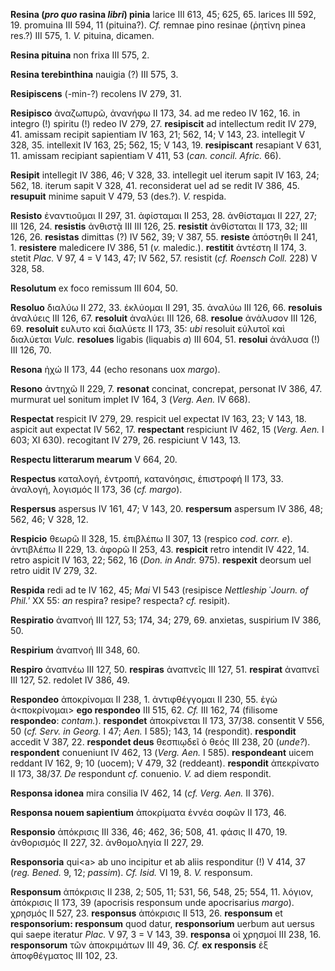 **Resina (*pro quo* rasina *libri*) pinia** larice III 613, 45; 625,
65. larices III 592, 19. promuina III 594, 11 (pituina?). *Cf.* remnae
pino resinae (ῥητίνη pinea res.?) III 575, 1. *V.* pituina, dicamen.

**Resina pituina** non frixa III 575, 2.

**Resina terebinthina** nauigia (?) III 575, 3.

**Resipiscens** (-min-?) recolens IV 279, 31.

**Resipisco** ἀναζωπυρῶ, ἀνανήφω II 173, 34. ad me redeo IV 162, 16. in
integro (!) spiritu (!) redeo IV 279, 27. **resipiscit** ad intellectum
redit IV 279, 41. amissam recipit sapientiam IV 163, 21; 562, 14; V 143,
23. intellegit V 328, 35. intellexit IV 163, 25; 562, 15; V 143, 19.
**resipiscant** resapiant V 631, 11. amissam recipiant sapientiam V 411,
53 (*can. concil. Afric.* 66).

**Resipit** intellegit IV 386, 46; V 328, 33. intellegit uel iterum
sapit IV 163, 24; 562, 18. iterum sapit V 328, 41. reconsiderat uel ad
se redit IV 386, 45. **resupuit** minime sapuit V 479, 53 (des.?). *V.*
respida.

**Resisto** ἐναντιοῦμαι II 297, 31. ἀφίσταμαι II 253, 28. ἀνθίσταμαι II
227, 27; III 126, 24. **resistis** ἀνθιστᾷ III III 126, 25. **resistit**
ἀνθίσταται II 173, 32; III 126, 26. **resistas** dimittas (?) IV 562,
39; V 387, 55. **resiste** ἀπόστηθι II 241, 1. **resistere** maledicere
IV 386, 51 (*v.* maledic.). **restitit** ἀντέστη II 174, 3. stetit
*Plac.* V 97, 4 = V 143, 47; IV 562, 57. resistit (*cf. Roensch Coll.*
228) V 328, 58.

**Resolutum** ex foco remissum III 604, 50.

**Resoluo** διαλύω II 272, 33. ἐκλύομαι II 291, 35. ἀναλύω III 126, 66.
**resoluis** ἀναλύεις III 126, 67. **resoluit** ἀναλύει III 126, 68.
**resolue** ἀνάλυσον III 126, 69. **resoluit** ευλυτο καὶ διαλύετε II
173, 35: *ubi* resoluit εὐλυτοῖ καὶ διαλύεται *Vulc.* **resolues**
ligabis (liquabis *a*) III 604, 51. **resolui** ἀνάλυσα (!) III 126, 70.

**Resona** ἠχώ II 173, 44 (echo resonans uox *margo*).

**Resono** ἀντηχῶ II 229, 7. **resonat** concinat, concrepat, personat
IV 386, 47. murmurat uel sonitum implet IV 164, 3 (*Verg. Aen.* IV
668).

**Respectat** respicit IV 279, 29. respicit uel expectat IV 163, 23; V
143, 18. aspicit aut expectat IV 562, 17. **respectant** respiciunt IV
462, 15 (*Verg. Aen.* I 603; XI 630). recogitant IV 279, 26.
respiciunt V 143, 13.

**Respectu litterarum mearum** V 664, 20.

**Respectus** καταλογή, ἐντροπή, κατανόησις, ἐπιστροφή II 173, 33.
ἀναλογή, λογισμός II 173, 36 (*cf. margo*).

**Respersus** aspersus IV 161, 47; V 143, 20. **respersum** aspersum IV
386, 48; 562, 46; V 328, 12.

**Respicio** θεωρῶ II 328, 15. ἐπιβλέπω II 307, 13 (respico *cod. corr.
e*). ἀντιβλέπω II 229, 13. ἀφορῶ II 253, 43. **respicit** retro intendit
IV 422, 14. retro aspicit IV 163, 22; 562, 16 (*Don. in Andr.* 975).
**respexit** deorsum uel retro uidit IV 279, 32.

**Respida** redi ad te IV 162, 45; *Mai* VI 543 (resipisce *Nettleship*
῾*Journ. of Phil.'* XX 55: *an* respira? resipe? respecta? *cf.*
resipit).

**Respiratio** ἀναπνοή III 127, 53; 174, 34; 279, 69. anxietas,
suspirium IV 386, 50.

**Respirium** ἀναπνοή III 348, 60.

**Respiro** ἀναπνέω III 127, 50. **respiras** ἀναπνεῖς III 127, 51.
**respirat** ἀναπνεῖ III 127, 52. redolet IV 386, 49.

**Respondeo** ἀποκρίνομαι II 238, 1. ἀντιφθέγγομαι II 230, 55. ἐγὼ
ἀ\<ποκρίνομαι\> **ego respondeo** III 515, 62. *Cf.* III 162, 74
(filisome **respondeo**: *contam.*). **respondet** ἀποκρίνεται II 173,
37/38. consentit V 556, 50 (*cf. Serv. in Georg.* I 47; *Aen.* I 585);
143, 14 (respondit). **respondit** accedit V 387, 22. **respon­det deus**
θεσπιῳδεῖ ὁ θεός III 238, 20 (*unde?*). **respondent** conueniunt IV
462, 13 (*Verg. Aen.* I 585). **respondeant** uicem reddant IV 162, 9;
10 (uocem); V 479, 32 (reddeant). **respondit** ἀπεκρίνατο II 173,
38/37. *De* respondunt *cf.* conuenio. *V.* ad diem respondit.

**Responsa idonea** mira consilia IV 462, 14 (*cf. Verg. Aen.* II 376).

**Responsa nouem sapientium** ἀποκρίματα ἐννέα σοφῶν II 173, 46.

**Responsio** ἀπόκρισις III 336, 46; 462, 36; 508, 41. φάσις II 470, 19.
ἀνθορισμός II 227, 32. ἀνθομοληγία II 227, 29.

**Responsoria** qui\<a\> ab uno incipitur et ab aliis responditur (!) V
414, 37 (*reg. Bened.* 9, 12; *passim*). *Cf. Isid.* VI 19, 8. *V.*
responsum.

**Responsum** ἀπόκρισις II 238, 2; 505, 11; 531, 56, 548, 25; 554, 11.
λόγιον, ἀπόκρισις II 173, 39 (apocrisis responsum unde apocrisarius
*margo*). χρησμός II 527, 23. **responsus** ἀπόκρισις II 513, 26.
**responsum** et **responsorium: responsum** quod datur,
**responsorium** uerbum aut uersus qui saepe iteratur *Plac.* V 97, 3 =
V 143, 39. **responsa** οἱ χρησμοί III 238, 16. **responsorum** τῶν
ἀποκριμάτων III 49, 36. *Cf.* **ex responsis** ἐξ ἀποφθέγματος III 102,
23.
